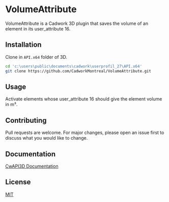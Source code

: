 # VolumeAttribute

VolumeAttribute is a Cadwork 3D plugin that saves the volume of an element in its user_attribute 16.

## Installation

Clone in `API.x64` folder of 3D.

```bash
cd 'c:\users\public\documents\cadwork\userprofil_27\API.x64'
git clone https://github.com/CadworkMontreal/VolumeAttribute.git
```

## Usage

Activate elements whose user_attribute 16 should give the element volume in m³.

## Contributing

Pull requests are welcome. For major changes, please open an issue first to discuss what you would like to change.

## Documentation

[CwAPI3D Documentation](https://cwapi3d.readthedocs.io/)

## License
[MIT](https://choosealicense.com/licenses/mit/)
